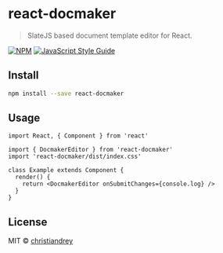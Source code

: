 # react-docmaker

> SlateJS based document template editor for React.

[![NPM](https://img.shields.io/npm/v/react-docmaker.svg)](https://www.npmjs.com/package/react-docmaker) [![JavaScript Style Guide](https://img.shields.io/badge/code_style-standard-brightgreen.svg)](https://standardjs.com)

## Install

```bash
npm install --save react-docmaker
```

## Usage

```tsx
import React, { Component } from 'react'

import { DocmakerEditor } from 'react-docmaker'
import 'react-docmaker/dist/index.css'

class Example extends Component {
  render() {
    return <DocmakerEditor onSubmitChanges={console.log} />
  }
}
```

## License

MIT © [christiandrey](https://github.com/christiandrey)
